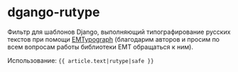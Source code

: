 dgango-rutype
=============

Фильтр для шаблонов Django, выполняющий типографирование русских текстов при помощи [EMTypograph](http://mdash.ru/) (благодарим авторов и просим по всем вопросам работы библиотеки EMT обращаться к ним).

Использование: <code>{{ article.text|rutype|safe }}</code>
